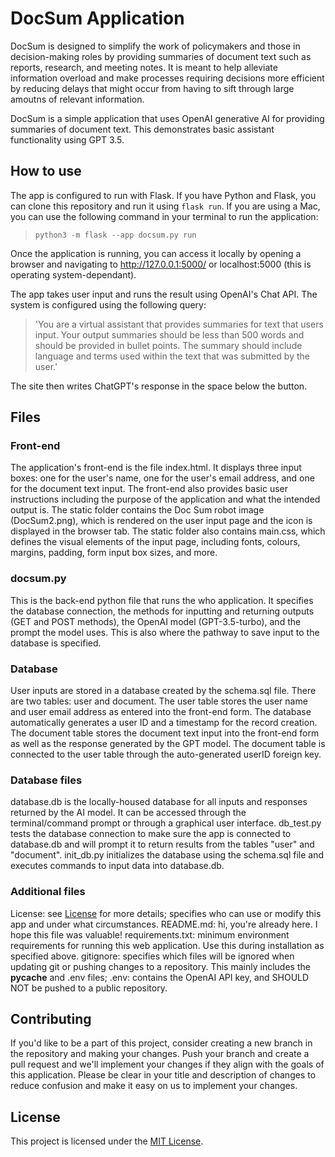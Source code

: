 # DocSum Application
DocSum is designed to simplify the work of policymakers and those in decision-making roles by providing summaries of document text such as reports, research, and meeting notes. It is meant to help alleviate information overload and make processes requiring decisions more efficient by reducing delays that might occur from having to sift through large amoutns of relevant information.

DocSum is a simple application that uses OpenAI generative AI for providing summaries of document text. This demonstrates basic assistant functionality using GPT 3.5.

## How to use
The app is configured to run with Flask. If you have Python and Flask, you can clone this repository and run it using `flask run`. If you are using a Mac, you can use the following command in your terminal to run the application:

> `python3 -m flask --app docsum.py run`

Once the application is running, you can access it locally by opening a browser and navigating to http://127.0.0.1:5000/ or localhost:5000 (this is operating system-dependant).

The app takes user input and runs the result using OpenAI's Chat API. The system is configured using the following query:

> 'You are a virtual assistant that provides summaries for text that users input. Your output summaries should be less than 500 words and should be provided in bullet points. The summary should include language and terms used within the text that was submitted by the user.'

The site then writes ChatGPT's response in the space below the button.

## Files

### Front-end
The application's front-end is the file index.html. It displays three input boxes: one for the user's name, one for the user's email address, and one for the document text input. The front-end also provides basic user instructions including the purpose of the application and what the intended output is. 
The static folder contains the Doc Sum robot image (DocSum2.png), which is rendered on the user input page and the icon is displayed in the browser tab. 
The static folder also contains main.css, which defines the visual elements of the input page, including fonts, colours, margins, padding, form input box sizes, and more. 

### docsum.py
This is the back-end python file that runs the who application. It specifies the database connection, the methods for inputting and returning outputs (GET and POST methods), the OpenAI model (GPT-3.5-turbo), and the prompt the model uses. This is also where the pathway to save input to the database is specified.

### Database
User inputs are stored in a database created by the schema.sql file. There are two tables: user and document. 
The user table stores the user name and user email address as entered into the front-end form. The database automatically generates a user ID and a timestamp for the record creation. 
The document table stores the document text input into the front-end form as well as the response generated by the GPT model. The document table is connected to the user table through the auto-generated userID foreign key. 

### Database files
database.db is the locally-housed database for all inputs and responses returned by the AI model. It can be accessed through the terminal/command prompt or through a graphical user interface.
db_test.py tests the database connection to make sure the app is connected to database.db and will prompt it to return results from the tables "user" and "document".
init_db.py initializes the database using the schema.sql file and executes commands to input data into database.db.

### Additional files
License: see [License](#license) for more details; specifies who can use or modify this app and under what circumstances.
README.md: hi, you're already here. I hope this file was valuable!
requirements.txt: minimum environment requirements for running this web application. Use this during installation as specified above.
gitignore: specifies which files will be ignored when updating git or pushing changes to a repository. This mainly includes the __pycache__ and .env files; 
.env: contains the OpenAI API key, and SHOULD NOT be pushed to a public repository.

## Contributing
If you'd like to be a part of this project, consider creating a new branch in the repository and making your changes. Push your branch and create a pull request and we'll implement your changes if they align with the goals of this application. Please be clear in your title and description of changes to reduce confusion and make it easy on us to implement your changes.

## License
This project is licensed under the [MIT License](LICENSE).
